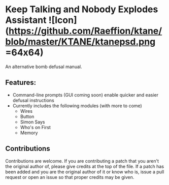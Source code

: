 # Keep Talking and Nobody Explodes Assistant ![Icon](https://github.com/Raeffion/ktane/blob/master/KTANE/ktanepsd.png =64x64)
An alternative bomb defusal manual.

## Features:
* Command-line prompts (GUI coming soon) enable quicker and easier defusal instructions
* Currently includes the following modules (with more to come)
	* Wires
	* Button
	* Simon Says
	* Who's on First
	* Memory

## Contributions
Contributions are welcome. If you are contributing a patch that you aren't the original author of, please give credits at the top of the file. If a patch has been added and you are the original author of it or know who is, issue a pull request or open an issue so that proper credits may be given.
